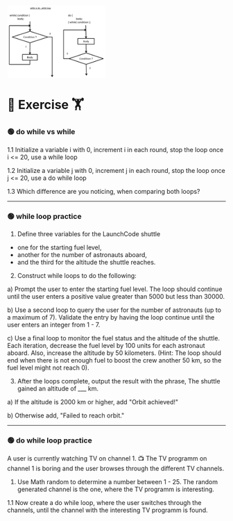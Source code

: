 
<img src="while-vs-do-while.png" alt="while-vs-do-while" width="45%">

# :cartwheeling: Exercise :weight_lifting:

### :green_circle: do while vs while


1.1 Initialize a variable i with 0, increment i in each round, stop the loop once i <= 20, use a while loop

1.2 Initialize a variable j with 0, increment j in each round, stop the loop once j <= 20, use a do while loop

1.3 Which difference are you noticing, when comparing both loops?


---

### :green_circle: while loop practice

1. Define three variables for the LaunchCode shuttle 
- one for the starting fuel level, 
- another for the number of astronauts aboard, 
- and the third for the altitude the shuttle reaches.

2. Construct while loops to do the following:

a) Prompt the user to enter the starting fuel level. The loop should continue until the user enters a positive value greater than 5000 but less than 30000.

b) Use a second loop to query the user for the number of astronauts (up to a maximum of 7). Validate the entry by having the loop continue until the user enters an integer from 1 - 7.

c) Use a final loop to monitor the fuel status and the altitude of the shuttle. Each iteration, decrease the fuel level by 100 units for each astronaut aboard. Also, increase the altitude by 50 kilometers. (Hint: The loop should end when there is not enough fuel to boost the crew another 50 km, so the fuel level might not reach 0).


3. After the loops complete, output the result with the phrase, The shuttle gained an altitude of ___ km.

a) If the altitude is 2000 km or higher, add "Orbit achieved!"

b) Otherwise add, "Failed to reach orbit."

---

### :green_circle: do while loop practice

A user is currently watching TV on channel 1. :tv: The TV programm on channel 1 is boring and the user browses through the different TV channels. 

1. Use Math random to determine a number between 1 - 25. The random generated channel is the one, where the TV programm is interesting.

1.1 Now create a do while loop, where the user switches through the channels, until the channel with the interesting TV programm is found.
